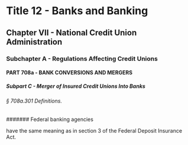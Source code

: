 
# Title 12 - Banks and Banking
## Chapter VII - National Credit Union Administration
### Subchapter A - Regulations Affecting Credit Unions
#### PART 708a - BANK CONVERSIONS AND MERGERS
##### Subpart C - Merger of Insured Credit Unions Into Banks
###### § 708a.301 Definitions.
####### Federal banking agencies

have the same meaning as in section 3 of the Federal Deposit Insurance Act.
